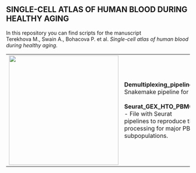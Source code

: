 ## SINGLE-CELL ATLAS OF HUMAN BLOOD DURING HEALTHY AGING 

In this repository you can find scripts for the manuscript <br>
Terekhova M., Swain A., Bohacova P. et al. <i>Single-cell atlas of human blood during healthy aging.</i>


<table>
    <colgroup>
       <col style="width: 70%;">
       <col style="width: 30%;">
    </colgroup>
    <tbody>
       <tr style="height:300px">
    <td><img src="https://user-images.githubusercontent.com/55485726/209450705-139065bc-71ca-4055-90e8-a54c30a3b2a8.png" width="300" height="300"></td>
    <td>
    <b>Demultiplexing_pipeline</b> - folder with Snakemake pipeline for demultiplexing. <br> 
        <br> 
     <b>Seurat_GEX_HTO_PBMC_subpopulations.R</b> - File with Seurat <br> pipelines to reproduce the single-cell processing for major PBMC <br> subpopulations.
</td>
 </tr>
    </tbody>
</table>
